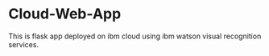 # Cloud-Web-App
This is flask app deployed on ibm cloud using ibm watson visual recognition services.

